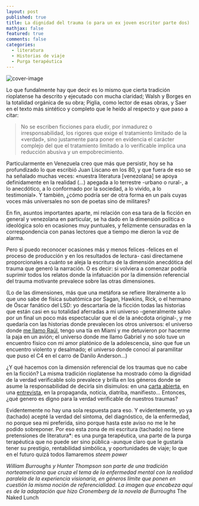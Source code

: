 ```yaml
---
layout: post
published: true
title: La dignidad del trauma (o para un ex joven escritor parte dos)
mathjax: false
featured: true
comments: false
categories: 
  - literatura
  - Historias de viaje
  - Purga terapéutica 
---
```

![cover-image](https://steemitimages.com/0x0/https://www.maspormas.com/img/2016/04/naked-lunchssssss-768x432.jpg)

Lo que fundalmente hay que decir es lo mismo que cierta tradición rioplatense ha descrito y ejecutado con mucha claridad; Walsh y Borges en la totalidad orgánica de su obra; Piglia, como lector de esas obras, y Saer en el texto más sintético y completo que le heído al respecto y que paso a citar:

> No se escriben ficciones para eludir, por inmadurez o irresponsabilidad, los rigores que exige el tratamiento limitado de la «verdad», sino justamente para poner en evidencia el carácter complejo del que el tratamiento limitado a lo verificable implica una reducción abusiva y un empobrecimiento.

Particularmente en Venezuela creo que más que persistir, hoy se ha profundizado lo que escribió Juan Liscano en los 80, y que fuera de eso se ha señalado muchas veces: «nuestra literatura [venezolana] se apoya definidamente en la realidad (...) apegada a lo terrestre -urbano o rural-, a lo anecdótico, a lo conformado por la sociedad, a lo vivido, a lo testimonial». Y también, ¿cómo podría ser de otra forma en un país cuyas voces más universales no son de poetas sino de militares?

En fin, asuntos importantes aparte, mi relación con esa tara de la ficción en general y venezolana en particular, se ha dado en la dimensión política o ideológica solo en ocasiones muy puntuales, y felizmente censuradas en la correspondencia con panas lectores que a tiempo me dieron la voz de alarma.

Pero sí puedo reconocer ocasiones más y menos felices -felices en el proceso de producción y en los resultados de lectura- casi directamene proporcionales a cuánto se aleja la escritura de la dimensión anecdótica del trauma que generó la narración. O es decir: si volviera a comenzar podría suprimir todos los relatos donde la infatuación por la dimensión referencial del trauma motivante prevalece sobre las otras dimensiones.

(Lo de las dimensiones, más que una metáfora se refiere literalmente a lo que uno sabe de física subatómica por Sagan, Hawkins, Rick, o el hermano de Óscar fanático del LSD: yo descartaría de la ficción todas las historias que están casi en su totalidad aferradas a mi universo -generalmente salvo por un final un poco más espectacular que el de la anécdota original-, y me quedaría con las historias donde prevalecen los otros universos: el universo donde [me llamo Raúl](https://circulodepoesia.com/2010/01/cuento-venezolano-03-eduardo-febres/), tengo una tía en Miami y me detuvieron por hacerme la paja en un avión; el universo donde me llamo Gabriel y no solo tuve un encuentro físico con mi amor platónico de la adolescencia, sino que fue un encuentro violento y desalmado; el universo donde conocí al paramilitar que puso el C4 en el carro de Danilo Anderson...)

¿Y qué hacemos con la dimensión referencial de los traumas que no cabe en la ficción? La misma tradición rioplatense ha mostrado cómo la dignidad de la verdad verificable solo prevalece y brilla en los géneros donde se asume la responsabilidad de decirla sin disimulos: en una [carta abierta](http://www.domhelder.edu.br/veredas_direito/pdf/26_160.pdf), en una [entrevista](http://www.rtve.es/alacarta/videos/a-fondo/jorge-luis-borges-fondo-1976/1116621/), en la propaganda, noticia, diatriba, manifiesto... Entonces, ¿qué genero es digno para la verdad verificable de nuestros traumas?

Evidentemente no hay una sola respuesta para eso. Y evidentemente, yo ya (tachado) acepté la verdad del síntoma, del diagnóstico, de la enfermedad, no porque sea mi preferida, sino porque hasta este aviso no me le he podido sobreponer. Por eso esta zona de mi escritura (tachado) no tiene pretensiones de literatura*: es una purga terapéutica, una parte de la purga terapéutica que no puede ser sino pública -aunque claro que le gustaría tener su prestigio, rentabilidad simbólica, y oportunidades de viaje; lo que en el futuro quizá todos llamaremos *steem power*

*William Burroughs y Hunter Thompson son parte de una tradición norteamericana que cruza el tema de la enfermedad mental con la realidad paralela de la experiencia visionaria, en géneros límite que ponen en cuestión la misma noción de referencialidad. La imagen que encabeza aquí es de la adaptación que hizo Cronemberg de la novela de Burroughs* The Naked Lunch




